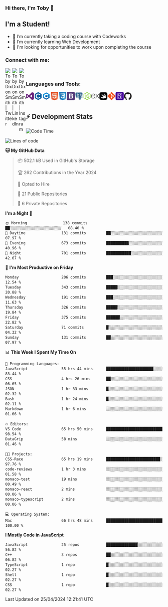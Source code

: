 ### Hi there, I'm Toby 👋

## I'm a Student!
- 🔭 I’m currently taking a coding course with Codeworks
- 🌱 I’m currently learning Web Development
- 💬 I'm looking for opportunities to work upon completing the course

### Connect with me:

[<img align="left" alt="Toby Dixon Smith | Twitter" width="22px" src="https://cdn.jsdelivr.net/npm/simple-icons@v3/icons/twitter.svg" />][twitter]
[<img align="left" alt="Toby Dixon Smith | LinkedIn" width="22px" src="https://cdn.jsdelivr.net/npm/simple-icons@v3/icons/linkedin.svg" />][linkedin]
[<img align="left" alt="Toby Dixon Smith | Instagram" width="22px" src="https://cdn.jsdelivr.net/npm/simple-icons@v3/icons/instagram.svg" />][instagram]

[twitter]: https://twitter.com/TobyDixonSmith1
[instagram]: https://www.instagram.com/toby_ds1/
[linkedin]: https://www.linkedin.com/in/toby-dixon-smith-4734331a3/

<br />

### Languages and Tools:

<img align="left" alt="Visual Studio Code" title="Visual Studio Code" width="26px" src="logos/visualstudio.png" />
<img align="left" alt="C" title="C" width="26px" src="logos/c.png" />
<img align="left" alt="C++" title="C++" width="26px" src="logos/c-plus.png" />
<img align="left" alt="HTML5" title="HTML 5" width="26px" src="logos/html.png" />
<img align="left" alt="CSS3" title="CSS 3" width="26px" src="logos/css3.png" />
<img align="left" alt="BootStrap" title="BootStrap" width="26px" src="logos/bootstrap.png" />
<img align="left" alt="PostgresSQL" title="PostgresSPQ" width="26px" src="logos/postgresql.png" />
<img align="left" alt="Node JS" title="Node JS" width="26px" src="logos/node-js.png" />
<img align="left" alt="Express" title="Express" width="26px" src="logos/express.png" />
<img align="left" alt="Swift" title="Swift" width="26px" src="logos/swift.png" />
<img align="left" alt="Git" title="Git" width="26px" src="logos/git.png" />
<img align="left" alt="Heroku" title="Heroku" width="26px" src="logos/heroku.png" />
<img align="left" alt="GitHub" title="GitHub" width="26px" src="logos/github.png" />
<br />
<br />

## :zap: Development Stats

<!--START_SECTION:waka-->
![Code Time](http://img.shields.io/badge/Code%20Time-487%20hrs%2017%20mins-blue)

![Lines of code](https://img.shields.io/badge/From%20Hello%20World%20I%27ve%20Written-1.6%20million%20lines%20of%20code-blue)

**🐱 My GitHub Data** 

> 📦 502.1 kB Used in GitHub's Storage 
 > 
> 🏆 262 Contributions in the Year 2024
 > 
> 💼 Opted to Hire
 > 
> 📜 21 Public Repositories 
 > 
> 🔑 6 Private Repositories 
 > 
**I'm a Night 🦉** 

```text
🌞 Morning                138 commits         ██░░░░░░░░░░░░░░░░░░░░░░░   08.40 % 
🌆 Daytime                131 commits         ██░░░░░░░░░░░░░░░░░░░░░░░   07.97 % 
🌃 Evening                673 commits         ██████████░░░░░░░░░░░░░░░   40.96 % 
🌙 Night                  701 commits         ███████████░░░░░░░░░░░░░░   42.67 % 
```
📅 **I'm Most Productive on Friday** 

```text
Monday                   206 commits         ███░░░░░░░░░░░░░░░░░░░░░░   12.54 % 
Tuesday                  343 commits         █████░░░░░░░░░░░░░░░░░░░░   20.88 % 
Wednesday                191 commits         ███░░░░░░░░░░░░░░░░░░░░░░   11.63 % 
Thursday                 326 commits         █████░░░░░░░░░░░░░░░░░░░░   19.84 % 
Friday                   375 commits         ██████░░░░░░░░░░░░░░░░░░░   22.82 % 
Saturday                 71 commits          █░░░░░░░░░░░░░░░░░░░░░░░░   04.32 % 
Sunday                   131 commits         ██░░░░░░░░░░░░░░░░░░░░░░░   07.97 % 
```


📊 **This Week I Spent My Time On** 

```text
💬 Programming Languages: 
JavaScript               55 hrs 44 mins      █████████████████████░░░░   83.44 % 
CSS                      4 hrs 26 mins       ██░░░░░░░░░░░░░░░░░░░░░░░   06.65 % 
JSON                     1 hr 33 mins        █░░░░░░░░░░░░░░░░░░░░░░░░   02.32 % 
Bash                     1 hr 24 mins        █░░░░░░░░░░░░░░░░░░░░░░░░   02.11 % 
Markdown                 1 hr 6 mins         ░░░░░░░░░░░░░░░░░░░░░░░░░   01.66 % 

🔥 Editors: 
VS Code                  65 hrs 50 mins      █████████████████████████   98.54 % 
DataGrip                 58 mins             ░░░░░░░░░░░░░░░░░░░░░░░░░   01.46 % 

🐱‍💻 Projects: 
CSS-Race                 65 hrs 19 mins      ████████████████████████░   97.76 % 
code-reviews             1 hr 3 mins         ░░░░░░░░░░░░░░░░░░░░░░░░░   01.58 % 
monaco-test              19 mins             ░░░░░░░░░░░░░░░░░░░░░░░░░   00.49 % 
monaco-react             2 mins              ░░░░░░░░░░░░░░░░░░░░░░░░░   00.06 % 
monaco-typescript        2 mins              ░░░░░░░░░░░░░░░░░░░░░░░░░   00.06 % 

💻 Operating System: 
Mac                      66 hrs 48 mins      █████████████████████████   100.00 % 
```

**I Mostly Code in JavaScript** 

```text
JavaScript               25 repos            ██████████████░░░░░░░░░░░   56.82 % 
C++                      3 repos             ██░░░░░░░░░░░░░░░░░░░░░░░   06.82 % 
TypeScript               1 repo              █░░░░░░░░░░░░░░░░░░░░░░░░   02.27 % 
Shell                    1 repo              █░░░░░░░░░░░░░░░░░░░░░░░░   02.27 % 
CSS                      1 repo              █░░░░░░░░░░░░░░░░░░░░░░░░   02.27 % 
```




 Last Updated on 25/04/2024 12:21:41 UTC
<!--END_SECTION:waka-->
